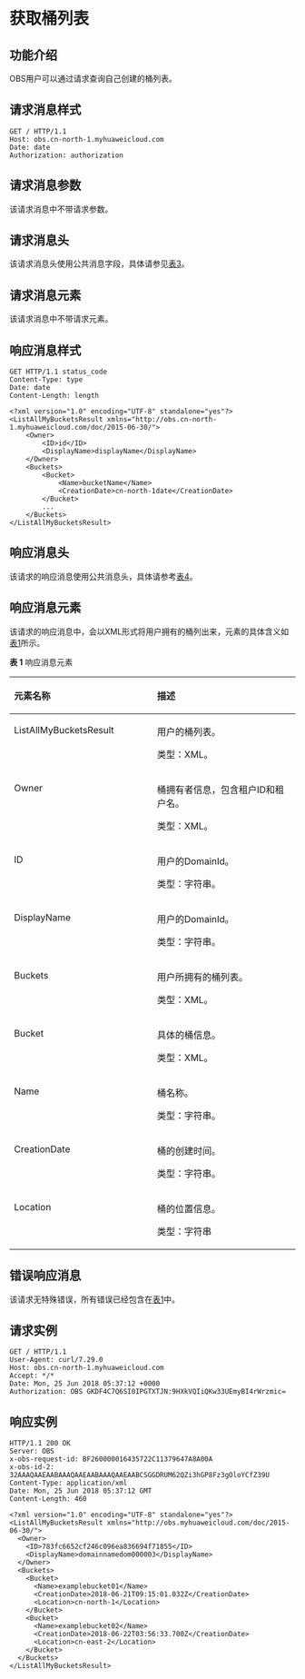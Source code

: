 # 获取桶列表<a name="ZH-CN_TOPIC_0100846734"></a>

## 功能介绍<a name="section5584184924715"></a>

OBS用户可以通过请求查询自己创建的桶列表。

## 请求消息样式<a name="section65384058"></a>

```
GET / HTTP/1.1 
Host: obs.cn-north-1.myhuaweicloud.com
Date: date
Authorization: authorization
```

## 请求消息参数<a name="section51585610"></a>

该请求消息中不带请求参数。

## 请求消息头<a name="section61617313"></a>

该请求消息头使用公共消息字段，具体请参见[表3](REST-API介绍.md#table25197309)。

## 请求消息元素<a name="section17684911"></a>

该请求消息中不带请求元素。

## 响应消息样式<a name="section24946477"></a>

```
GET HTTP/1.1 status_code
Content-Type: type
Date: date
Content-Length: length

<?xml version="1.0" encoding="UTF-8" standalone="yes"?> 
<ListAllMyBucketsResult xmlns="http://obs.cn-north-1.myhuaweicloud.com/doc/2015-06-30/"> 
    <Owner> 
        <ID>id</ID>
        <DisplayName>displayName</DisplayName>
    </Owner> 
    <Buckets>
        <Bucket> 
            <Name>bucketName</Name> 
            <CreationDate>cn-north-1date</CreationDate>
        </Bucket> 
        ... 
    </Buckets> 
</ListAllMyBucketsResult> 
```

## 响应消息头<a name="section23191709"></a>

该请求的响应消息使用公共消息头，具体请参考[表4](REST-API介绍.md#d0e686)。

## 响应消息元素<a name="section7398790"></a>

该请求的响应消息中，会以XML形式将用户拥有的桶列出来，元素的具体含义如[表1](#table3679815894442)所示。

**表 1**  响应消息元素

<a name="table3679815894442"></a>
<table><thead align="left"><tr id="row20543572"><th class="cellrowborder" valign="top" width="50%" id="mcps1.2.3.1.1"><p id="p53416658"><a name="p53416658"></a><a name="p53416658"></a><strong id="b10987875"><a name="b10987875"></a><a name="b10987875"></a>元素名称</strong></p>
</th>
<th class="cellrowborder" valign="top" width="50%" id="mcps1.2.3.1.2"><p id="p17602688"><a name="p17602688"></a><a name="p17602688"></a><strong id="b24206470"><a name="b24206470"></a><a name="b24206470"></a>描述</strong></p>
</th>
</tr>
</thead>
<tbody><tr id="row14567053"><td class="cellrowborder" valign="top" width="50%" headers="mcps1.2.3.1.1 "><p id="p39080636"><a name="p39080636"></a><a name="p39080636"></a>ListAllMyBucketsResult</p>
</td>
<td class="cellrowborder" valign="top" width="50%" headers="mcps1.2.3.1.2 "><p id="p11414972"><a name="p11414972"></a><a name="p11414972"></a>用户的桶列表。</p>
<p id="p35625890"><a name="p35625890"></a><a name="p35625890"></a>类型：XML。</p>
</td>
</tr>
<tr id="row52197557"><td class="cellrowborder" valign="top" width="50%" headers="mcps1.2.3.1.1 "><p id="p143694"><a name="p143694"></a><a name="p143694"></a>Owner</p>
</td>
<td class="cellrowborder" valign="top" width="50%" headers="mcps1.2.3.1.2 "><p id="p11639215"><a name="p11639215"></a><a name="p11639215"></a>桶拥有者信息，包含租户ID和租户名。</p>
<p id="p37644074"><a name="p37644074"></a><a name="p37644074"></a>类型：XML。</p>
</td>
</tr>
<tr id="row3252353"><td class="cellrowborder" valign="top" width="50%" headers="mcps1.2.3.1.1 "><p id="p62114027"><a name="p62114027"></a><a name="p62114027"></a>ID</p>
</td>
<td class="cellrowborder" valign="top" width="50%" headers="mcps1.2.3.1.2 "><p id="p65180310"><a name="p65180310"></a><a name="p65180310"></a>用户的DomainId。</p>
<p id="p49751883"><a name="p49751883"></a><a name="p49751883"></a>类型：字符串。</p>
</td>
</tr>
<tr id="row150923611195"><td class="cellrowborder" valign="top" width="50%" headers="mcps1.2.3.1.1 "><p id="p35101236161917"><a name="p35101236161917"></a><a name="p35101236161917"></a>DisplayName</p>
</td>
<td class="cellrowborder" valign="top" width="50%" headers="mcps1.2.3.1.2 "><p id="p13195950171917"><a name="p13195950171917"></a><a name="p13195950171917"></a>用户的DomainId。</p>
<p id="p6196175015199"><a name="p6196175015199"></a><a name="p6196175015199"></a>类型：字符串。</p>
</td>
</tr>
<tr id="row61424743"><td class="cellrowborder" valign="top" width="50%" headers="mcps1.2.3.1.1 "><p id="p9348268"><a name="p9348268"></a><a name="p9348268"></a>Buckets</p>
</td>
<td class="cellrowborder" valign="top" width="50%" headers="mcps1.2.3.1.2 "><p id="p19012258"><a name="p19012258"></a><a name="p19012258"></a>用户所拥有的桶列表。</p>
<p id="p36892599"><a name="p36892599"></a><a name="p36892599"></a>类型：XML。</p>
</td>
</tr>
<tr id="row63597936"><td class="cellrowborder" valign="top" width="50%" headers="mcps1.2.3.1.1 "><p id="p51159231"><a name="p51159231"></a><a name="p51159231"></a>Bucket</p>
</td>
<td class="cellrowborder" valign="top" width="50%" headers="mcps1.2.3.1.2 "><p id="p50257079"><a name="p50257079"></a><a name="p50257079"></a>具体的桶信息。</p>
<p id="p49660529"><a name="p49660529"></a><a name="p49660529"></a>类型：XML。</p>
</td>
</tr>
<tr id="row44291583"><td class="cellrowborder" valign="top" width="50%" headers="mcps1.2.3.1.1 "><p id="p30848447"><a name="p30848447"></a><a name="p30848447"></a>Name</p>
</td>
<td class="cellrowborder" valign="top" width="50%" headers="mcps1.2.3.1.2 "><p id="p15696288"><a name="p15696288"></a><a name="p15696288"></a>桶名称。</p>
<p id="p7048868"><a name="p7048868"></a><a name="p7048868"></a>类型：字符串。</p>
</td>
</tr>
<tr id="row63439817"><td class="cellrowborder" valign="top" width="50%" headers="mcps1.2.3.1.1 "><p id="p38351587"><a name="p38351587"></a><a name="p38351587"></a>CreationDate</p>
</td>
<td class="cellrowborder" valign="top" width="50%" headers="mcps1.2.3.1.2 "><p id="p19470870"><a name="p19470870"></a><a name="p19470870"></a>桶的创建时间。</p>
<p id="p41020104"><a name="p41020104"></a><a name="p41020104"></a>类型：字符串。</p>
</td>
</tr>
<tr id="row172523593133"><td class="cellrowborder" valign="top" width="50%" headers="mcps1.2.3.1.1 "><p id="p2253125951316"><a name="p2253125951316"></a><a name="p2253125951316"></a>Location</p>
</td>
<td class="cellrowborder" valign="top" width="50%" headers="mcps1.2.3.1.2 "><p id="p1625385914134"><a name="p1625385914134"></a><a name="p1625385914134"></a>桶的位置信息。</p>
<p id="p930953141417"><a name="p930953141417"></a><a name="p930953141417"></a>类型：字符串</p>
</td>
</tr>
</tbody>
</table>

## 错误响应消息<a name="section66589115"></a>

该请求无特殊错误，所有错误已经包含在[表1](错误码列表.md#d0e843)中。

## 请求实例<a name="section14482163815396"></a>

```
GET / HTTP/1.1
User-Agent: curl/7.29.0
Host: obs.cn-north-1.myhuaweicloud.com
Accept: */*
Date: Mon, 25 Jun 2018 05:37:12 +0000
Authorization: OBS GKDF4C7Q6SI0IPGTXTJN:9HXkVQIiQKw33UEmyBI4rWrzmic= 
```

## 响应实例<a name="section76081155815"></a>

```
HTTP/1.1 200 OK
Server: OBS
x-obs-request-id: BF260000016435722C11379647A8A00A
x-obs-id-2: 32AAAQAAEAABAAAQAAEAABAAAQAAEAABCSGGDRUM62QZi3hGP8Fz3gOloYCfZ39U
Content-Type: application/xml
Date: Mon, 25 Jun 2018 05:37:12 GMT
Content-Length: 460

<?xml version="1.0" encoding="UTF-8" standalone="yes"?>
<ListAllMyBucketsResult xmlns="http://obs.myhuaweicloud.com/doc/2015-06-30/">
  <Owner>
    <ID>783fc6652cf246c096ea836694f71855</ID>
    <DisplayName>domainnamedom000003</DisplayName>
  </Owner>
  <Buckets>
    <Bucket>
      <Name>examplebucket01</Name>
      <CreationDate>2018-06-21T09:15:01.032Z</CreationDate>
      <Location>cn-north-1</Location>
    </Bucket>
    <Bucket>
      <Name>examplebucket02</Name>
      <CreationDate>2018-06-22T03:56:33.700Z</CreationDate>
      <Location>cn-east-2</Location>
    </Bucket>
  </Buckets>
</ListAllMyBucketsResult>
```


